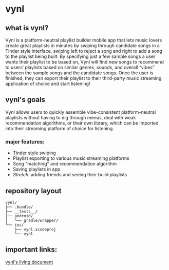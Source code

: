 # vynl
## what is vynl?
Vynl is a platform-neutral playlist builder mobile app that lets music lovers create great playlists in minutes by swiping through candidate songs in a Tinder style interface, swiping left to reject a song and right to add a song to the playlist being built. By specifying just a few sample songs a user wants their playlist to be based on, Vynl will find new songs to recommend to users’ playlists based on similar genres, sounds, and overall “vibes” between the sample songs and the candidate songs. Once the user is finished, they can export their playlist to their third-party music streaming application of choice and start listening! 

## vynl's goals
Vynl allows users to quickly assemble vibe-consistent platform-neutral playlists without having to dig through menus, deal with weak recommendation algorithms, or their own library, which can be imported into their streaming platform of choice for listening.

### major features:
* Tinder style swiping
* Playlist exporting to various music streaming platforms
* Song "matching" and recommendation algorithm
* Saving playlists in app
* _Stretch:_ adding friends and seeing their build playlists

## repository layout
```
vynl/
├── .bundle/            
├── __tests__/   
├── android/                 
│   └── gradle/wrapper/      
└── ios/       
    ├── vynl.xcodeproj      
    └── vynl
```

## important links:
[vynl's living document](https://docs.google.com/document/d/1faT3a1d0nOTIH54GvlgVz1ZsnCDJu_9Clpa1UxbFFoE/edit?usp=sharing)

